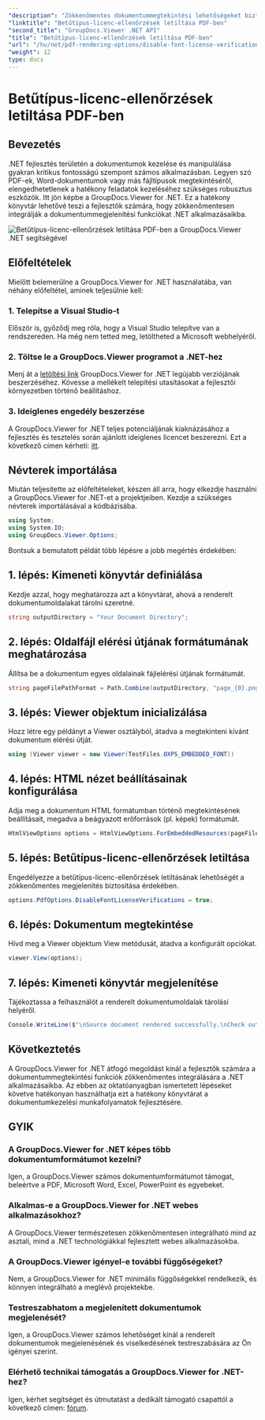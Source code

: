 ```yaml
---
"description": "Zökkenőmentes dokumentummegtekintési lehetőségeket biztosíthat .NET-ben a GroupDocs.Viewer for .NET segítségével. Könnyen integrálhatja és testreszabhatja a dokumentumok renderelését minimális függőségekkel."
"linktitle": "Betűtípus-licenc-ellenőrzések letiltása PDF-ben"
"second_title": "GroupDocs.Viewer .NET API"
"title": "Betűtípus-licenc-ellenőrzések letiltása PDF-ben"
"url": "/hu/net/pdf-rendering-options/disable-font-license-verifications-pdf/"
"weight": 12
type: docs
---
```

# Betűtípus-licenc-ellenőrzések letiltása PDF-ben

## Bevezetés
.NET fejlesztés területén a dokumentumok kezelése és manipulálása gyakran kritikus fontosságú szempont számos alkalmazásban. Legyen szó PDF-ek, Word-dokumentumok vagy más fájltípusok megtekintéséről, elengedhetetlenek a hatékony feladatok kezeléséhez szükséges robusztus eszközök. Itt jön képbe a GroupDocs.Viewer for .NET. Ez a hatékony könyvtár lehetővé teszi a fejlesztők számára, hogy zökkenőmentesen integrálják a dokumentummegjelenítési funkciókat .NET alkalmazásaikba.

![Betűtípus-licenc-ellenőrzések letiltása PDF-ben a GroupDocs.Viewer .NET segítségével](/viewer/pdf-rendering-options/disable-font-license-verifications-in-pdf.png)

## Előfeltételek
Mielőtt belemerülne a GroupDocs.Viewer for .NET használatába, van néhány előfeltétel, aminek teljesülnie kell:
### 1. Telepítse a Visual Studio-t
Először is, győződj meg róla, hogy a Visual Studio telepítve van a rendszereden. Ha még nem tetted meg, letöltheted a Microsoft webhelyéről.
### 2. Töltse le a GroupDocs.Viewer programot a .NET-hez
Menj át a [letöltési link](https://releases.groupdocs.com/viewer/net/) GroupDocs.Viewer for .NET legújabb verziójának beszerzéséhez. Kövesse a mellékelt telepítési utasításokat a fejlesztői környezetben történő beállításhoz.
### 3. Ideiglenes engedély beszerzése
A GroupDocs.Viewer for .NET teljes potenciáljának kiaknázásához a fejlesztés és tesztelés során ajánlott ideiglenes licencet beszerezni. Ezt a következő címen kérheti: [itt](https://purchase.groupdocs.com/temporary-license/).

## Névterek importálása
Miután teljesítette az előfeltételeket, készen áll arra, hogy elkezdje használni a GroupDocs.Viewer for .NET-et a projektjeiben. Kezdje a szükséges névterek importálásával a kódbázisába.
```csharp
using System;
using System.IO;
using GroupDocs.Viewer.Options;
```

Bontsuk a bemutatott példát több lépésre a jobb megértés érdekében:
## 1. lépés: Kimeneti könyvtár definiálása
Kezdje azzal, hogy meghatározza azt a könyvtárat, ahová a renderelt dokumentumoldalakat tárolni szeretné.
```csharp
string outputDirectory = "Your Document Directory";
```
## 2. lépés: Oldalfájl elérési útjának formátumának meghatározása
Állítsa be a dokumentum egyes oldalainak fájlelérési útjának formátumát.
```csharp
string pageFilePathFormat = Path.Combine(outputDirectory, "page_{0}.png");
```
## 3. lépés: Viewer objektum inicializálása
Hozz létre egy példányt a Viewer osztályból, átadva a megtekinteni kívánt dokumentum elérési útját.
```csharp
using (Viewer viewer = new Viewer(TestFiles.OXPS_EMBEDDED_FONT))
```
## 4. lépés: HTML nézet beállításainak konfigurálása
Adja meg a dokumentum HTML formátumban történő megtekintésének beállításait, megadva a beágyazott erőforrások (pl. képek) formátumát.
```csharp
HtmlViewOptions options = HtmlViewOptions.ForEmbeddedResources(pageFilePathFormat);
```
## 5. lépés: Betűtípus-licenc-ellenőrzések letiltása
Engedélyezze a betűtípus-licenc-ellenőrzések letiltásának lehetőségét a zökkenőmentes megjelenítés biztosítása érdekében.
```csharp
options.PdfOptions.DisableFontLicenseVerifications = true;
```
## 6. lépés: Dokumentum megtekintése
Hívd meg a Viewer objektum View metódusát, átadva a konfigurált opciókat.
```csharp
viewer.View(options);
```
## 7. lépés: Kimeneti könyvtár megjelenítése
Tájékoztassa a felhasználót a renderelt dokumentumoldalak tárolási helyéről.
```csharp
Console.WriteLine($"\nSource document rendered successfully.\nCheck output in {outputDirectory}.");
```

## Következtetés
A GroupDocs.Viewer for .NET átfogó megoldást kínál a fejlesztők számára a dokumentummegtekintési funkciók zökkenőmentes integrálására a .NET alkalmazásaikba. Az ebben az oktatóanyagban ismertetett lépéseket követve hatékonyan használhatja ezt a hatékony könyvtárat a dokumentumkezelési munkafolyamatok fejlesztésére.
## GYIK
### A GroupDocs.Viewer for .NET képes több dokumentumformátumot kezelni?
Igen, a GroupDocs.Viewer számos dokumentumformátumot támogat, beleértve a PDF, Microsoft Word, Excel, PowerPoint és egyebeket.
### Alkalmas-e a GroupDocs.Viewer for .NET webes alkalmazásokhoz?
A GroupDocs.Viewer természetesen zökkenőmentesen integrálható mind az asztali, mind a .NET technológiákkal fejlesztett webes alkalmazásokba.
### A GroupDocs.Viewer igényel-e további függőségeket?
Nem, a GroupDocs.Viewer for .NET minimális függőségekkel rendelkezik, és könnyen integrálható a meglévő projektekbe.
### Testreszabhatom a megjelenített dokumentumok megjelenését?
Igen, a GroupDocs.Viewer számos lehetőséget kínál a renderelt dokumentumok megjelenésének és viselkedésének testreszabására az Ön igényei szerint.
### Elérhető technikai támogatás a GroupDocs.Viewer for .NET-hez?
Igen, kérhet segítséget és útmutatást a dedikált támogató csapattól a következő címen: [fórum](https://forum.groupdocs.com/c/viewer/9).